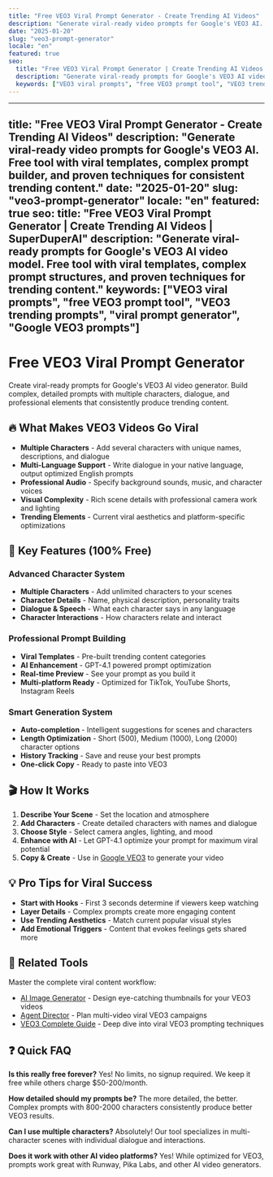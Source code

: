 ```yaml
---
title: "Free VEO3 Viral Prompt Generator - Create Trending AI Videos"
description: "Generate viral-ready video prompts for Google's VEO3 AI. Free tool with viral templates, complex prompt builder, and proven techniques for consistent trending content."
date: "2025-01-20"
slug: "veo3-prompt-generator"
locale: "en"
featured: true
seo:
  title: "Free VEO3 Viral Prompt Generator | Create Trending AI Videos | SuperDuperAI"
  description: "Generate viral-ready prompts for Google's VEO3 AI video model. Free tool with viral templates, complex prompt structures, and proven techniques for trending content."
  keywords: ["VEO3 viral prompts", "free VEO3 prompt tool", "VEO3 trending prompts", "viral prompt generator", "Google VEO3 prompts"]
---
```


---
title: "Free VEO3 Viral Prompt Generator - Create Trending AI Videos"
description: "Generate viral-ready video prompts for Google's VEO3 AI. Free tool with viral templates, complex prompt builder, and proven techniques for consistent trending content."
date: "2025-01-20"
slug: "veo3-prompt-generator"
locale: "en"
featured: true
seo:
  title: "Free VEO3 Viral Prompt Generator | Create Trending AI Videos | SuperDuperAI"
  description: "Generate viral-ready prompts for Google's VEO3 AI video model. Free tool with viral templates, complex prompt structures, and proven techniques for trending content."
  keywords: ["VEO3 viral prompts", "free VEO3 prompt tool", "VEO3 trending prompts", "viral prompt generator", "Google VEO3 prompts"]
---

# Free VEO3 Viral Prompt Generator

Create viral-ready prompts for Google's VEO3 AI video generator. Build complex, detailed prompts with multiple characters, dialogue, and professional elements that consistently produce trending content.

## 🔥 What Makes VEO3 Videos Go Viral

- **Multiple Characters** - Add several characters with unique names, descriptions, and dialogue
- **Multi-Language Support** - Write dialogue in your native language, output optimized English prompts
- **Professional Audio** - Specify background sounds, music, and character voices
- **Visual Complexity** - Rich scene details with professional camera work and lighting
- **Trending Elements** - Current viral aesthetics and platform-specific optimizations

## 🚀 Key Features (100% Free)

### Advanced Character System
- **Multiple Characters** - Add unlimited characters to your scenes
- **Character Details** - Name, physical description, personality traits
- **Dialogue & Speech** - What each character says in any language
- **Character Interactions** - How characters relate and interact

### Professional Prompt Building
- **Viral Templates** - Pre-built trending content categories
- **AI Enhancement** - GPT-4.1 powered prompt optimization
- **Real-time Preview** - See your prompt as you build it
- **Multi-platform Ready** - Optimized for TikTok, YouTube Shorts, Instagram Reels

### Smart Generation System
- **Auto-completion** - Intelligent suggestions for scenes and characters
- **Length Optimization** - Short (500), Medium (1000), Long (2000) character options
- **History Tracking** - Save and reuse your best prompts
- **One-click Copy** - Ready to paste into VEO3

## 🎬 How It Works

1. **Describe Your Scene** - Set the location and atmosphere
2. **Add Characters** - Create detailed characters with names and dialogue
3. **Choose Style** - Select camera angles, lighting, and mood
4. **Enhance with AI** - Let GPT-4.1 optimize your prompt for maximum viral potential
5. **Copy & Create** - Use in [Google VEO3](https://labs.google/fx/tools/video-fx) to generate your video

## 💡 Pro Tips for Viral Success

- **Start with Hooks** - First 3 seconds determine if viewers keep watching
- **Layer Details** - Complex prompts create more engaging content
- **Use Trending Aesthetics** - Match current popular visual styles
- **Add Emotional Triggers** - Content that evokes feelings gets shared more

## 🔗 Related Tools

Master the complete viral content workflow:

- [AI Image Generator](/en/tool/image-generator "Create viral thumbnails and concept art") - Design eye-catching thumbnails for your VEO3 videos
- [Agent Director](/en/tool/agent-director "Plan viral video campaigns") - Plan multi-video viral VEO3 campaigns  
- [VEO3 Complete Guide](/en/blog/veo3 "Master VEO3 for viral success") - Deep dive into viral VEO3 prompting techniques

## ❓ Quick FAQ

**Is this really free forever?**
Yes! No limits, no signup required. We keep it free while others charge $50-200/month.

**How detailed should my prompts be?**
The more detailed, the better. Complex prompts with 800-2000 characters consistently produce better VEO3 results.

**Can I use multiple characters?**
Absolutely! Our tool specializes in multi-character scenes with individual dialogue and interactions.

**Does it work with other AI video platforms?**
Yes! While optimized for VEO3, prompts work great with Runway, Pika Labs, and other AI video generators. 